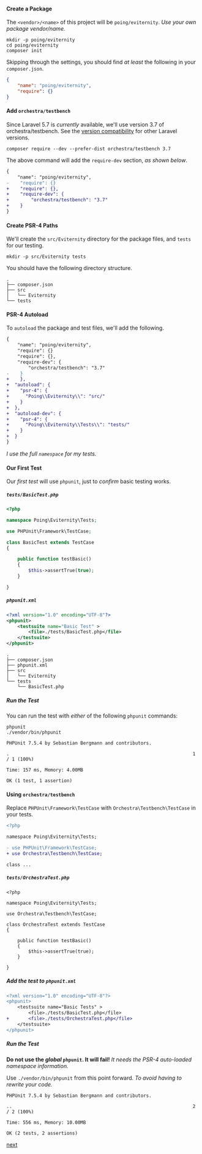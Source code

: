 #### Create a Package

The `<vendor>/<name>` of this project will be `poing/eviternity`.  *Use your own package vendor/name.*

```shell
mkdir -p poing/eviternity
cd poing/eviternity
composer init
```
Skipping through the settings, you should find *at least* the following in your `composer.json`.

```json
{
    "name": "poing/eviternity",
    "require": {}
}
```

#### Add `orchestra/testbench`

Since Laravel 5.7 is *currently* available, we'll use version 3.7 of orchestra/testbench.  See the [version compatibility](https://github.com/orchestral/testbench#version-compatibility) for other Laravel versions.

```shell
composer require --dev --prefer-dist orchestra/testbench 3.7
```

The above command will add the `require-dev` section, *as shown below*.

```diff
{
    "name": "poing/eviternity",
-    "require": {}
+    "require": {},
+    "require-dev": {
+        "orchestra/testbench": "3.7"
+    }
}
```

#### Create **PSR-4** Paths

We'll create the `src/Eviternity` directory for the package files, and `tests` for our testing.

```shell
mkdir -p src/Eviternity tests
```

You should have the following directory structure.


```
.
├── composer.json
├── src
│   └── Eviternity
└── tests
```

#### **PSR-4** Autoload

To `autoload` the package and test files, we'll add the following.

```diff
{
    "name": "poing/eviternity",
    "require": {}
    "require": {},
    "require-dev": {
        "orchestra/testbench": "3.7"
-    }
+    },
+  "autoload": {
+    "psr-4": {
+      "Poing\\Eviternity\\": "src/"
+    }
+  },
+  "autoload-dev": {
+    "psr-4": {
+      "Poing\\Eviternity\\Tests\\": "tests/"
+    }
+  }
}
```

*I use the full `namespace` for my tests.*

#### Our First Test

Our *first test* will use `phpunit`, just to *confirm* basic testing works.

##### `tests/BasicTest.php`

```php
<?php

namespace Poing\Eviternity\Tests;

use PHPUnit\Framework\TestCase;

class BasicTest extends TestCase
{

    public function testBasic()
    {
        $this->assertTrue(true);
    }

}
```

##### `phpunit.xml`

```xml
<?xml version="1.0" encoding="UTF-8"?>
<phpunit>
    <testsuite name="Basic Test" >
        <file>./tests/BasicTest.php</file>
    </testsuite>
</phpunit>
```

```
.
├── composer.json
├── phpunit.xml
├── src
│   └── Eviternity
└── tests
    └── BasicTest.php
```

##### Run the Test

You can run the test with *either* of the following `phpunit` commands:

```
phpunit
./vendor/bin/phpunit 
```

```shell
PHPUnit 7.5.4 by Sebastian Bergmann and contributors.

.                                                                   1 / 1 (100%)

Time: 157 ms, Memory: 4.00MB

OK (1 test, 1 assertion)
```

#### Using `orchestra/testbench`

Replace `PHPUnit\Framework\TestCase` with `Orchestra\Testbench\TestCase` in your tests.

```diff
<?php

namespace Poing\Eviternity\Tests;

- use PHPUnit\Framework\TestCase;
+ use Orchestra\Testbench\TestCase;

class ...
```

##### `tests/OrchestraTest.php`

```
<?php

namespace Poing\Eviternity\Tests;

use Orchestra\Testbench\TestCase;

class OrchestraTest extends TestCase
{

    public function testBasic()
    {
        $this->assertTrue(true);
    }

}
```

##### Add the test to `phpunit.xml`

```diff
<?xml version="1.0" encoding="UTF-8"?>
<phpunit>
    <testsuite name="Basic Tests" >
        <file>./tests/BasicTest.php</file>
+       <file>./tests/OrchestraTest.php</file>
    </testsuite>
</phpunit>
```
##### Run the Test

**Do not use the *global* `phpunit`.  It will fail!**  *It needs the PSR-4 auto-loaded namespace information.*
 
Use `./vendor/bin/phpunit` from this point forward.  *To avoid having to rewrite your code.*

```shell
PHPUnit 7.5.4 by Sebastian Bergmann and contributors.

..                                                                  2 / 2 (100%)

Time: 556 ms, Memory: 10.00MB

OK (2 tests, 2 assertions)
```

[next](service_providers.md)
